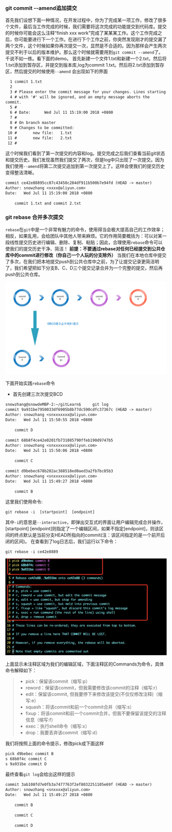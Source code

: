 ### git commit --amend追加提交

首先我们设想下面一种情况，在开发过程中，你为了完成某一项工作，修改了很多个文件，最后当工作完成的时候，我们需要将这次完成的功能提交到代码库。提交的时候你可能会这么注释“finish xxx work”完成了某某某工作。这个工作完成之后，你可能要进行下一个工作。在进行下个工作之前，你突然发现刚才的提交漏了两个文件，这个时候如果你再次提交一次，显然是不合适的。因为那样会产生两次提交不利于以后的版本维护。那么这个时候就需要用到`git commit --amend`了。千说不如一练。看下面的demo。
 首先新建一个文件1.txt和新建一个2.txt，然后将1.txt添加到暂存区，并提交到版本库,log为commit 1.txt。然后将2.txt添加到暂存区，然后提交的时候使用`--amend`
 会出现如下的界面

```git
  1 commit 1.txt
  2
  3 # Please enter the commit message for your changes. Lines starting
  4 # with '#' will be ignored, and an empty message aborts the commit.
  5 #
  6 # Date:      Wed Jul 11 15:19:00 2018 +0800
  7 #
  8 # On branch master
  9 # Changes to be committed:
 10 #       new file:   1.txt
 11 #       new file:   2.txt
 12 #
```

这个时候我们看到了第一次提交的内容和log。提交完成之后我们查看当前git状态和提交历史。我们发现虽然我们提交了两次，但是log中只出现了一次提交。因为我们使用`--amend`将第二次提交追加到第一次提交上了。这样会使我们的提交历史变得整洁清晰。

```shell
commit ce42e88895cc87c43458c284df911b500b7e94fd (HEAD -> master)
Author: snowzhang <xxxx@aliyun.com>
Date:   Wed Jul 11 15:19:00 2018 +0800

    commit 1.txt and commit 2.txt
```

### git rebase 合并多次提交

`rebase`在`git`中是一个非常有魅力的命令，使用得当会极大提高自己的工作效率；相反，如果乱用，会给团队中其他人带来麻烦。它的作用简要概括为：可以对某一段线性提交历史进行编辑、删除、复制、粘贴；因此，合理使用`rebase`命令可以使我们的提交历史干净、简洁！
 **前提：不要通过rebase对任何已经提交到公共仓库中的commit进行修改（你自己一个人玩的分支除外）**
 当我们在本地仓库中提交了多次，在我们把本地提交push到公共仓库中之前，为了让提交记录更简洁明了，我们希望把如下分支B、C、D三个提交记录合并为一个完整的提交，然后再push到公共仓库。

<img src="img/11993323-0c4a0d4f9e017f16.png" alt="img" style="zoom:67%;" />



下面开始实践`rebase`命令

- 首先创建三次次提交BCD

```shell
snowzhang@snowdeMBP-2:~/gitLearn$     git log
commit 9a931be7950033df6905b8b77dc590cdfc37367c (HEAD -> master)
Author: snowzhang <snxxxxxxx@aliyun.com>
Date:   Wed Jul 11 15:50:55 2018 +0800

    commit D

commit 68b8f4ce42e0201fb731085790ffeb190d9747b5
Author: snowzhang <snxxxxxxx@aliyun.com>
Date:   Wed Jul 11 15:50:06 2018 +0800

    commit C

commit d9bebec678b202ac388518ed0aed3a2fb7bc85b3
Author: snowzhang <snxxxxxxx@aliyun.com>
Date:   Wed Jul 11 15:49:27 2018 +0800

    commit B
```

这里我们使用命令:

```shell
git rebase -i  [startpoint]  [endpoint]
```

其中`-i`的意思是`--interactive`，即弹出交互式的界面让用户编辑完成合并操作，[startpoint]  [endpoint]则指定了一个编辑区间，如果不指定[endpoint]，则该区间的终点默认是当前分支HEAD所指向的commit(注：该区间指定的是一个前开后闭的区间)。
 在查看到了log日志后，我们运行以下命令：

```shell
git rebase -i ce42e8889
```

<img src="img/11993323-b479de69164c04c5.png" alt="img" style="zoom:67%;" />



上面显示未注释区域为我们的编辑区域，下面注释区的Commands为命令，具体命令解释如下：

> - pick：保留该commit（缩写:p）
> - reword：保留该commit，但我需要修改该commit的注释（缩写:r）
> - edit：保留该commit, 但我要停下来修改该提交(不仅仅修改注释)（缩写:e）
> - squash：将该commit和前一个commit合并（缩写:s）
> - fixup：将该commit和前一个commit合并，但我不要保留该提交的注释信息（缩写:f）
> - exec：执行shell命令（缩写:x）
> - drop：我要丢弃该commit（缩写:d）

我们将按照上面的命令提示，修改pick成下面这样

```git
pick d9bebec commit B
s 68b8f4c commit C
s 9a931be commit D
```

最终查看`git log`会给出这样的提示

```git
commit 3ab108fd7e0fb3a7477763f2ef8032251105e69f (HEAD -> master)
Author: snowzhang <snxxxx@aliyun.com>
Date:   Wed Jul 11 15:49:27 2018 +0800

    commit B

    commit C

    commit D
```